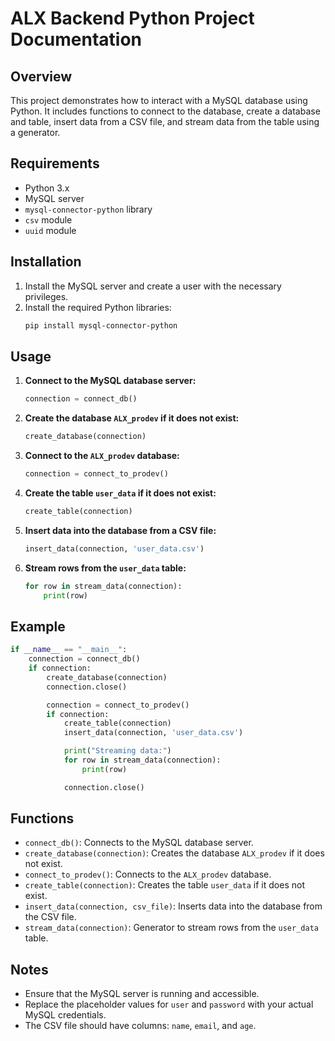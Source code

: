 # ALX Backend Python Project Documentation

## Overview

This project demonstrates how to interact with a MySQL database using Python. It includes functions to connect to the database, create a database and table, insert data from a CSV file, and stream data from the table using a generator.

## Requirements

- Python 3.x
- MySQL server
- `mysql-connector-python` library
- `csv` module
- `uuid` module

## Installation

1. Install the MySQL server and create a user with the necessary privileges.
2. Install the required Python libraries:
   ```sh
   pip install mysql-connector-python
   ```

## Usage

1. **Connect to the MySQL database server:**

   ```python
   connection = connect_db()
   ```

2. **Create the database `ALX_prodev` if it does not exist:**

   ```python
   create_database(connection)
   ```

3. **Connect to the `ALX_prodev` database:**

   ```python
   connection = connect_to_prodev()
   ```

4. **Create the table `user_data` if it does not exist:**

   ```python
   create_table(connection)
   ```

5. **Insert data into the database from a CSV file:**

   ```python
   insert_data(connection, 'user_data.csv')
   ```

6. **Stream rows from the `user_data` table:**
   ```python
   for row in stream_data(connection):
       print(row)
   ```

## Example

```python
if __name__ == "__main__":
    connection = connect_db()
    if connection:
        create_database(connection)
        connection.close()

        connection = connect_to_prodev()
        if connection:
            create_table(connection)
            insert_data(connection, 'user_data.csv')

            print("Streaming data:")
            for row in stream_data(connection):
                print(row)

            connection.close()
```

## Functions

- `connect_db()`: Connects to the MySQL database server.
- `create_database(connection)`: Creates the database `ALX_prodev` if it does not exist.
- `connect_to_prodev()`: Connects to the `ALX_prodev` database.
- `create_table(connection)`: Creates the table `user_data` if it does not exist.
- `insert_data(connection, csv_file)`: Inserts data into the database from the CSV file.
- `stream_data(connection)`: Generator to stream rows from the `user_data` table.

## Notes

- Ensure that the MySQL server is running and accessible.
- Replace the placeholder values for `user` and `password` with your actual MySQL credentials.
- The CSV file should have columns: `name`, `email`, and `age`.
